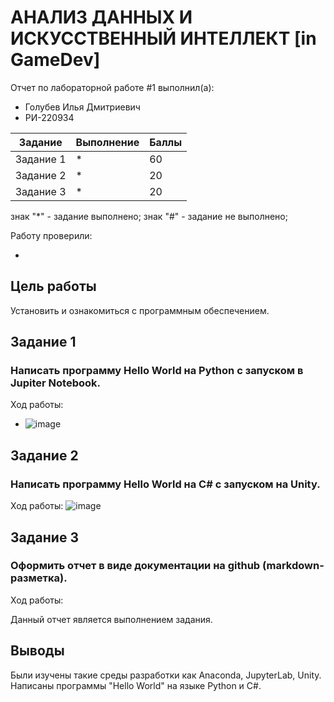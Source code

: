 # АНАЛИЗ ДАННЫХ И ИСКУССТВЕННЫЙ ИНТЕЛЛЕКТ [in GameDev]
Отчет по лабораторной работе #1 выполнил(а):
- Голубев Илья Дмитриевич
- РИ-220934

| Задание | Выполнение | Баллы |
| ------ | ------ | ------ |
| Задание 1 | * | 60 |
| Задание 2 | * | 20 |
| Задание 3 | * | 20 |

знак "*" - задание выполнено; знак "#" - задание не выполнено;

Работу проверили:

-

## Цель работы
Установить и ознакомиться с программным обеспечением.

## Задание 1
### Написать программу Hello World на Python с запуском в Jupiter Notebook.
Ход работы:
- ![image](https://github.com/iglbv/DA-in-GameDev-lab1/assets/130669110/2c37ab7a-ceb9-4fc0-a0e6-d5501b7bdfee)


## Задание 2
### Написать программу Hello World на C# с запуском на Unity. 

Ход работы:
![image](https://github.com/iglbv/DA-in-GameDev-lab1/assets/130669110/45b04476-40a5-4f23-95ca-71db2c994fcb)


## Задание 3
### Оформить отчет в виде документации на github (markdown-разметка).

Ход работы:

Данный отчет является выполнением задания.

## Выводы

Были изучены такие среды разработки как Anaconda, JupyterLab, Unity. Написаны программы "Hello World" на языке Python и C#.
